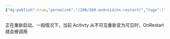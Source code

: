 ```yaml
---
{"dg-publish":true,"permalink":"/200/260-android/on-restart/","tags":["TODO"],"noteIcon":""}
---
```


正在重新启动，一般情况下，当前 Acitivty 从不可见重新变为可见时，OnRestart 就会被调用